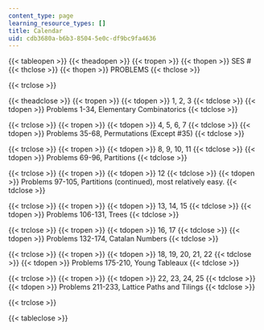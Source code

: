 ```yaml
---
content_type: page
learning_resource_types: []
title: Calendar
uid: cdb3680a-b6b3-8504-5e0c-df9bc9fa4636
---
```


{{< tableopen >}}
{{< theadopen >}}
{{< tropen >}}
{{< thopen >}}
SES #
{{< thclose >}}
{{< thopen >}}
PROBLEMS
{{< thclose >}}

{{< trclose >}}

{{< theadclose >}}
{{< tropen >}}
{{< tdopen >}}
1, 2, 3
{{< tdclose >}}
{{< tdopen >}}
Problems 1-34, Elementary Combinatorics
{{< tdclose >}}

{{< trclose >}}
{{< tropen >}}
{{< tdopen >}}
4, 5, 6, 7
{{< tdclose >}}
{{< tdopen >}}
Problems 35-68, Permutations (Except #35)
{{< tdclose >}}

{{< trclose >}}
{{< tropen >}}
{{< tdopen >}}
8, 9, 10, 11
{{< tdclose >}}
{{< tdopen >}}
Problems 69-96, Partitions
{{< tdclose >}}

{{< trclose >}}
{{< tropen >}}
{{< tdopen >}}
12
{{< tdclose >}}
{{< tdopen >}}
Problems 97-105, Partitions (continued), most relatively easy.
{{< tdclose >}}

{{< trclose >}}
{{< tropen >}}
{{< tdopen >}}
13, 14, 15
{{< tdclose >}}
{{< tdopen >}}
Problems 106-131, Trees
{{< tdclose >}}

{{< trclose >}}
{{< tropen >}}
{{< tdopen >}}
16, 17
{{< tdclose >}}
{{< tdopen >}}
Problems 132-174, Catalan Numbers
{{< tdclose >}}

{{< trclose >}}
{{< tropen >}}
{{< tdopen >}}
18, 19, 20, 21, 22
{{< tdclose >}}
{{< tdopen >}}
Problems 175-210, Young Tableaux
{{< tdclose >}}

{{< trclose >}}
{{< tropen >}}
{{< tdopen >}}
22, 23, 24, 25
{{< tdclose >}}
{{< tdopen >}}
Problems 211-233, Lattice Paths and Tilings
{{< tdclose >}}

{{< trclose >}}

{{< tableclose >}}